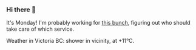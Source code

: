 ### Hi there :wave:

It's Monday! I'm probably working for [this bunch](https://github.com/kohofinancial), figuring out who should take care of which service.

Weather in Victoria BC: shower in vicinity, at +11°C.
